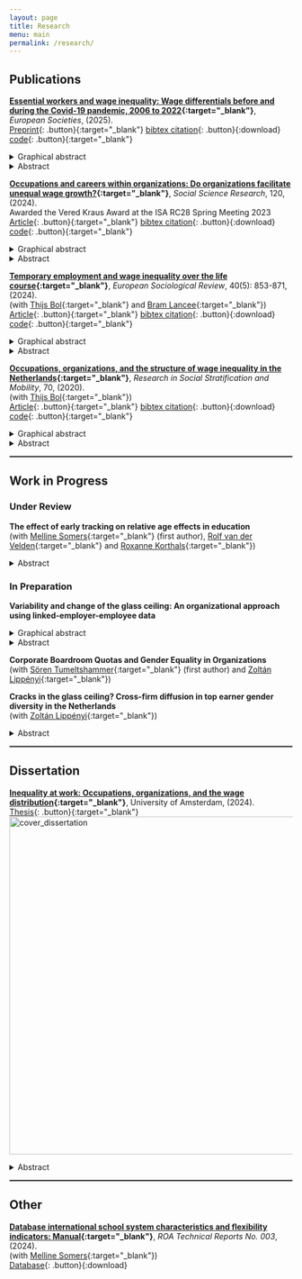 ```yaml
---
layout: page
title: Research
menu: main
permalink: /research/
---
```


<style type="text/css">
    .image-left {
      display: block;
      margin-left: auto;
      margin-right: auto;
      float: right;
    }
    </style>

## Publications
<p> </p>

**[Essential workers and wage inequality: Wage differentials before and during the Covid-19 pandemic, 2006 to 2022](https://direct.mit.edu/euso/article/doi/10.1162/euso_a_00020/125850/Essential-Workers-and-Wage-Inequality-Wage){:target="_blank"}**, *European Societies*, (2025).\
[Preprint](https://christophjanietz.github.io/assets/Essential_Workers_Preprint.pdf){: .button}{:target="_blank"}
[bibtex citation](../assets/Janietz2024b.bibtex){: .button}{:download}
[code](https://osf.io/YT4DJ/){: .button}{:target="_blank"}
<details>
  <summary>Graphical abstract</summary>
  <image src="/assets/img/ess_worker_wages.jpg" alt="ess_worker_wages" width="600"> </image>
</details>
<details>
  <summary>Abstract</summary>

In 2020, several governments declared specific occupations as essential for maintaining the functioning of society in response to the Covid-19 pandemic. A current question in the public debate on fair pay is whether essential workers are sufficiently remunerated. Using data from the Netherlands, I analyze the wages of essential workers relative to other workers before and during the Covid-19 pandemic. Results indicate that essential workers earn less relative to other workers within higher-paid strata of the occupational structure, while they earn more within lower-paid strata. These wage differentials are shaped by gender composition and sectoral employment. I employ a difference-in-differences design based on quarterly data between January 2017 and September 2022 to assess whether the onset of the Covid-19 pandemic affected wage differentials due to an increasing public appreciation of essential work. Results indicate that the collective experience of the Covid-19 pandemic has not benefited essential workers in the short-term. 

</details>
<p> </p>

**[Occupations and careers within organizations: Do organizations facilitate unequal wage growth?](https://doi.org/10.1016/j.ssresearch.2024.103005){:target="_blank"}**, *Social Science Research*, 120, (2024). \
Awarded the Vered Kraus Award at the ISA RC28 Spring Meeting 2023 \
[Article](https://christophjanietz.github.io/assets/Janietz2024.pdf){: .button}{:target="_blank"}
[bibtex citation](../assets/Janietz2024.bib){: .button}{:download}
[code](https://osf.io/eymg8/){: .button}{:target="_blank"} 
<details>
  <summary>Graphical abstract</summary>
  <image src="/assets/img/occ_wagegrowth_org.jpg" alt="occ_wagegrowth_org" width="600"> </image> 
</details>
<details>
  <summary>Abstract</summary>

Recent research suggests that occupational positions and organizational structures intersect during the formation of wage inequality over the working career. Using administrative data from the Netherlands, I investigate whether workers who start in different occupational positions experience unequal wage growth while remaining employed in an organization. Results show that workers in professional and managerial positions experience larger wage growth than workers in lower-status occupational positions. After six years of staying at the same organization, predicted wage growth rates vary between 5.44% for production workers and 10.18% for technical professionals. These findings indicate that occupational stratification has a dynamic component that unfolds at the level of organizations. I test whether occupational sorting across organizations with differing pay quality mediates part of the occupation-based heterogeneity in wage growth. The results indicate that occupational sorting is marked but that sorting explains only up to around 8% of heterogeneity in firm-internal wage growth between occupational positions in the Dutch labor market. 

</details>

<p> </p>

**[Temporary employment and wage inequality over the life course](https://doi.org/10.1093/esr/jcad075){:target="_blank"}**, *European Sociological Review*, 40(5): 853-871, (2024). \
(with [Thijs Bol](https://thijsbol.com/){:target="_blank"} and [Bram Lancee](https://www.bramlancee.eu/){:target="_blank"}) \
[Article](https://christophjanietz.github.io/assets/JanietzBolLancee2023.pdf){: .button}{:target="_blank"}
[bibtex citation](../assets/JanietzBolLancee2023.bibtex){: .button}{:download}
[code](https://osf.io/y7tnx/){: .button}{:target="_blank"}
<details>
  <summary>Graphical abstract</summary>
  <image src="/assets/img/inequality_lifecourse.jpg" alt="inequality_lifecourse" width="600"> </image> 
</details>
<details>
  <summary>Abstract</summary>
    
Wage inequality between workers with different levels of educational attainment has been shown to increase over the life course. In this study, we investigate to what extent this growth is explained by temporary employment. Using linked employer-employee register data from the Netherlands, we follow the labor market careers of workers born in 1979. We decompose the impact of temporary employment on the change in the educational wage gap over the life course into two distinct components: (a) changes in the group-specific temporary employment rates (group-specific risk) and (b) changes in the group-specific effects of temporary employment on wages (group-specific vulnerability). In line with previous research, we find a marked growth of the educational wage gap over the life course. While group differences in temporary employment risk changed throughout the observation period to the detriment of lower-educated workers, group differences in vulnerability to temporary employment increased specifically during the early life course. Overall, temporary employment explains approximately 9% of the change in the wage gap between workers with different levels of educational attainment by the age of 38 relative to age 28 in the Netherlands.  
    
</details>

<p> </p>

**[Occupations, organizations, and the structure of wage inequality in the Netherlands](https://doi.org/10.1016/j.rssm.2019.100468){:target="_blank"}**, *Research in Social Stratification and Mobility*, 70, (2020). \
(with [Thijs Bol](https://thijsbol.com/){:target="_blank"}) \
[Article](https://christophjanietz.github.io/assets/JanietzBol2020.pdf){: .button}{:target="_blank"}
[bibtex citation](../assets/JanietzBol2020.bib){: .button}{:download}
[code](https://osf.io/sf4q6/){: .button}{:target="_blank"}
<details>
  <summary>Graphical abstract</summary>
  <image src="/assets/img/occ_org_percentiles.jpg" alt="occ_org_percentiles" width="600"> </image>
</details>
<details>
  <summary>Abstract</summary>

Recent studies have identified both occupations and organizations as important structures underpinning wage inequality in the labor market. In this article we investigate how the two structures might work together in explaining inequality. More specifically, we study how organizations affect between- and within-occupation inequality. Using a combination of Dutch linked employer-employee register data and the Dutch labor force survey, we find that organizations are more important in explaining wage differentials between occupations than wage inequality between workers with the same occupation. While organizations are far away from solely driving heterogeneity in pay among workers in the same occupation, we find that the sorting of high-paying occupations in high-paying firms (and vice versa) is an important mechanism by which both structures affect inequality. Our findings emphasize the importance of moving away from an isolated study of occupations or organizations towards an analytical integration of both structures for understanding wage inequality. 

</details>

<p> </p>

<hr style="border:.25px solid grey">

## Work in Progress
<p> </p>

### Under Review
<p> </p>

**The effect of early tracking on relative age effects in education** \
(with [Melline Somers](https://www.maastrichtuniversity.nl/m-somers){:target="_blank"} (first author), [Rolf van der Velden](https://www.maastrichtuniversity.nl/r-van-der-velden){:target="_blank"} and [Roxanne Korthals](http://roxannekorthals.com/){:target="_blank"}) 
<details>
  <summary>Abstract</summary>

Most education systems regulate school entry by using a specific annual cut-off date to group children into starting cohorts. Prior research shows that relatively younger students often perform worse than their older peers, with this gap diminishing over time. However, this effect varies across countries. Our study analyses how early tracking influences performance gaps in math, science, and reading. Using TIMSS, PIRLS, and PISA data, we find that in early tracking countries, age-related inequalities decline more slowly than in late tracking countries. Policy responses could include delaying tracking or offering flexibility to address misallocations later.
</details>

<p> </p>

### In Preparation
<p> </p>

**Variability and change of the glass ceiling: An organizational approach using linked-employer-employee data**

<p> </p>
<details>
  <summary>Graphical abstract</summary>
  <image src="/assets/img/withinq_all_2022.jpg" alt="withinq_all_2022" width="600"> </image>
</details>
<details>
  <summary>Abstract</summary>

In its original conception, the metaphor of the glass ceiling has clear organizational roots. It describes a vertical form of job sex segregation by portraying the hidden, but systemic, barriers that prevent women from climbing career ladders within organizations. Yet, research that treats the glass ceiling as an organizational phenomenon  has often been limited to single-firm or single-industry case studies due to data constraints. In this paper, I leverage administrative linked employer-employee earnings data from 2011 to 2023 to comprehensively describe variability and change of the glass ceiling in the total population of larger organizations in the Netherlands. I explicitly conceptualize the glass ceiling as an organization-level outcome captured by the under-representation of women in the highest-paid jobs within an organization. Based on earnings data available for all existing jobs, I fully reconstruct the existing job hierarchy in each organization and trace the distribution of men and women within it. I demonstrate the advantages of this approach by testing several hypotheses regarding the extent to which the glass ceiling varies both between organizations and within organizations across time.
</details>
<p> </p>

<p> </p>

**Corporate Boardroom Quotas and Gender Equality in Organizations** \
(with [Sören Tumeltshammer](https://research.rug.nl/en/persons/s%C3%B6ren-tumeltshammer){:target="_blank"} (first author) and [Zoltán Lippényi](https://www.rug.nl/staff/z.lippenyi/?lang=en){:target="_blank"}) 

<p> </p>

**Cracks in the glass ceiling? Cross-firm diffusion in top earner gender diversity in the Netherlands** \
(with [Zoltán Lippényi](https://www.rug.nl/staff/z.lippenyi/?lang=en){:target="_blank"}) 
<details>
  <summary>Abstract</summary>

The increasing representation of women in corporate leadership positions has been heralded as a sign of a broken glass ceiling and an important step toward greater gender equality. At the same time, there is a remarkable heterogeneity of gender diversity in leadership and top-earning positions across firms and industries, and earlier research shows that equalization processes develop at different rates in different organizational fields. To explain such variation, existing studies either focus on external institutional influences, such as affirmative action policies, or on emergent processes within organizations, such as inequality regimes. Less attention has been paid to the inter-firm diffusion of gender equality processes. Our paper aims to fill this gap. Building on and extending relational inequality theory (RIT), which mainly focuses on workplace claims-making processes, we theorize how status position and inter-firm network relations within organizational fields affect inequality in organizations. Specifically, we draw on institutional and network theory to argue that gender diversity in top earning positions is an institutional process embedded in and influenced by organizational field position and inter-organizational network relations.
We use the case of the non-mandatory Dutch boardroom quota as an "institutional shock" to identify institutional origins of diversity diffusion. In recent decades, several European countries have introduced boardroom quotas for large corporations to achieve a more balanced representation of women in top management. The Netherlands, in response to low national rates of female corporate leadership, introduced such measures in 2013 for leading large firms (listed firms and the largest unlisted firms based on size, assets and turnover) with a weak enforcement rule (comply or explain the lack of compliance in annual reports). However, outside of the elite target firms, the impact of quotas on gender diversity in the boardroom remains unknown. We examine the extent to which a weakly enforced rule of gender-balanced leadership diffuses across organizational domains, and how diffusion depends on two mechanisms: the compliance of quota-targeted and high-status firms with gender diversity in leadership given the available candidate pool in the pipeline (high-paying positions below the executive level), and inter-firm mobility networks based on interlocking directorates that are likely to transmit norms of compliance with quota targets. We also examine whether compliance patterns converge on or exceed the 30 percent rule of the quota regulation.
We use longitudinal microdata on the complete population of Dutch firms’ age, size, assets, revenue, legal form, and industry from the Dutch Business Register [ABR] ]linked to individual data on employment and wages of workers from mandatory social security administration [POLISBUS] and, uniquely, data of all functionaries and their board assignments between 2006 and 2021 registered in the Dutch Chamber of Commerce. With these data sources, we construct and link longitudinal (1) firm diversity profiles in executive and top earning positions, (2) measures of firm status in the field (based industry-specific revenue, size, and financial performance), and (3) measures of firm network position (e.g. centrality) based on board memberships of executives (interlocking directorates) and their recent inter-board mobility. We identify firms sanctioned by corporate quota based on legal form, assets, and size to distinguish firms in field that are targeted and sanctioned.
We examine cross-firm diffusion in top earner gender diversity using regression methodology. We model the likelihood of a board assignment of women and the gender composition in top-earning positions within non-targeted organizations as a function of the extent of compliance of quota-targeted high-status firms within a given institutional field as well as the overall network position of non-targeted organizations. We are currently in the process of constructing the dataset and first results are expected within the next 2-3 months.
Our paper contributes to recent efforts by institutional scholars to understand how the interrelations of corporate actors condition the influence of institutions on local, organizational-level practices. Early institutional scholarship argued that new legislation creates uncertainty in organizations, leading them to mimic the responses of others in their field. Such processes were thought to lead to the diffusion of new organizational practices and the increasing similarity of organizations. Subsequent work, however, has shown that organizations vary in their responses to institutional pressures. This may be particularly true for novel, less stringent, and controversial regulations, such as gender quotas, which may contradict the preferences of local powerful actors (e.g., powerful men and field-leading corporations) and thus lead to divergent local interpretations and strategic responses. However, local gender diversity outcomes in highly visible positions are likely to have a mirroring effect on other firms through inter-firm relational processes, which has received little attention in the gender diversity and inequality literature. We describe the field-specific diffusion patterns of gender-diversity in managerial and high-paying sub-managerial positions across organizations as "cracks in the glass ceiling" to highlight the interdependent nature of the process.

</details>

<p> </p>

<hr style="border:.25px solid grey">

## Dissertation
<p> </p>

**[Inequality at work: Occupations, organizations, and the wage distribution](https://hdl.handle.net/11245.1/dad513af-a49e-4ea2-8936-f18e0969cf2e){:target="_blank"}**, University of Amsterdam, (2024). \
[Thesis](https://hdl.handle.net/11245.1/dad513af-a49e-4ea2-8936-f18e0969cf2e){: .button}{:target="_blank"}
<image src="/assets/img/cover_dissertation.jpg" alt="cover_dissertation" width="600"> </image> 
<details>
  <summary>Abstract</summary>

The occupational structure, the aggregate distribution of workers across different job roles that link people to pay, has long served as the dominant framework for understanding the unequal allocation of economic rewards in society. At the same time, recent empirical trends indicate that organizations are accountable for rising wage inequality in many countries. Organizations represent social spaces where economic resources are pooled and decisions regarding their distribution across workers are negotiated. Based on quantitative analyses of large-scale administrative data, this dissertation unpacks how occupations - ‘what’ people work - and organizations - ‘where’ people work - intersect during the formation of wage inequality. It addresses questions regarding the aggregate structure of wage inequality and studies how individual life chances are shaped by occupations and organizations in the Netherlands.

</details>

<p> </p>

<hr style="border:.25px solid grey">

## Other
<p> </p>

**[Database international school system characteristics and flexibility indicators: Manual](https://christophjanietz.github.io/assets/ROA_TR_2024_3.pdf){:target="_blank"}**, *ROA Technical Reports No. 003*, (2024). \
(with [Melline Somers](https://www.maastrichtuniversity.nl/m-somers){:target="_blank"}) \
[Database](../assets/Flex_database_3a_International_Flexibility_indicators.xlsx){: .button}{:download}
